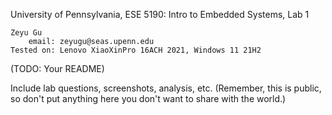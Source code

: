 University of Pennsylvania, ESE 5190: Intro to Embedded Systems, Lab 1

    Zeyu Gu
        email: zeyugu@seas.upenn.edu
    Tested on: Lenovo XiaoXinPro 16ACH 2021, Windows 11 21H2

(TODO: Your README)

Include lab questions, screenshots, analysis, etc. (Remember, this is public, so don't put anything here you don't want to share with the world.)
